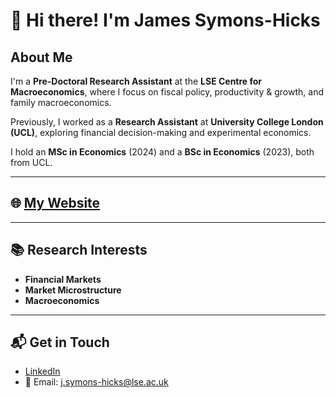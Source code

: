 # 👋 Hi there! I'm James Symons-Hicks

## About Me
I'm a **Pre-Doctoral Research Assistant** at the **LSE Centre for Macroeconomics**, where I focus on fiscal policy, productivity & growth, and family macroeconomics.

Previously, I worked as a **Research Assistant** at **University College London (UCL)**, exploring financial decision-making and experimental economics.

I hold an **MSc in Economics** (2024) and a **BSc in Economics** (2023), both from UCL.

---
## 🌐 [My Website](https://james-symonshicks.github.io/)
---

## 📚 Research Interests
-  **Financial Markets**  
-  **Market Microstructure**  
-  **Macroeconomics**

---

## 📬 Get in Touch
- [LinkedIn](https://www.linkedin.com/in/james-symons-hicks-85b445185/)  
- 📧 Email: j.symons-hicks@lse.ac.uk
